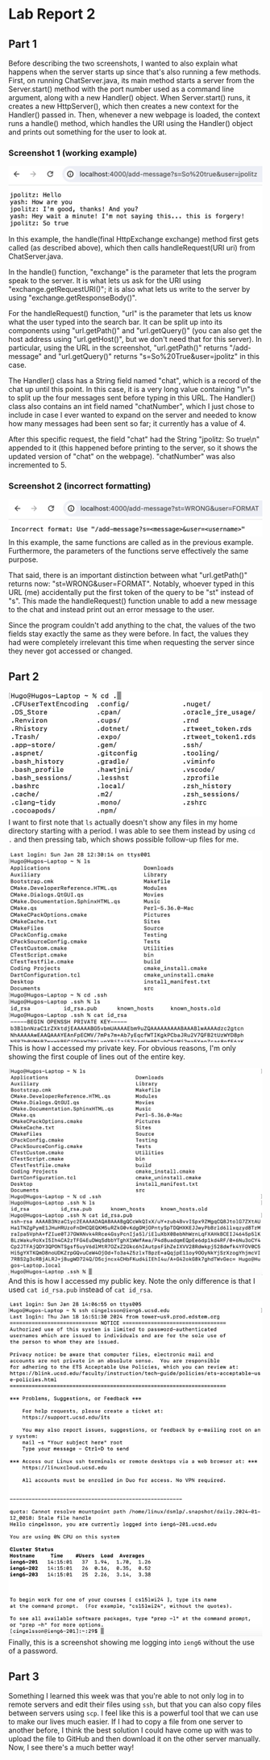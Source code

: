 # Lab Report 2

## Part 1
Before describing the two screenshots, I wanted to also explain what happens when the server starts up since that's also running a few methods. First, on running ChatServer.java, its main method starts a server from the Server.start() method with the port number used as a command line argument, along with a new Handler() object. When Server.start() runs, it creates a new HttpServer(), which then creates a new context for the Handler() passed in. Then, whenever a new webpage is loaded, the context runs a handle() method, which handles the URI using the Handler() object and prints out something for the user to look at.

### Screenshot 1 (working example)

![Good use of Chat Server](correct_address.png)
In this example, the handle(final HttpExchange exchange) method first gets called (as described above), which then calls handleRequest(URI uri) from ChatServer.java.

In the handle() function, "exchange" is the parameter that lets the program speak to the server. It is what lets us ask for the URI using "exchange.getRequestURI()"; it is also what lets us write to the server by using "exchange.getResponseBody()".

For the handleRequest() function, "url" is the parameter that lets us know what the user typed into the search bar. It can be split up into its components using "url.getPath()" and "url.getQuery()" (you can also get the host address using "url.getHost()", but we don't need that for this server). In particular, using the URL in the screenshot, "url.getPath()" returns "/add-message" and "url.getQuery()" returns "s=So%20True&user=jpolitz" in this case.

The Handler() class has a String field named "chat", which is a record of the chat up until this point. In this case, it is a very long value containing "\n"s to split up the four messages sent before typing in this URL. The Handler() class also contains an int field named "chatNumber", which I just chose to include in case I ever wanted to expand on the server and needed to know how many messages had been sent so far; it currently has a value of 4.

After this specific request, the field "chat" had the String "jpolitz: So true\n" appended to it (this happened before printing to the server, so it shows the updated version of "chat" on the webpage). "chatNumber" was also incremented to 5.

### Screenshot 2 (incorrect formatting)

![Bad use of Chat Server](wrong_address.png)
In this example, the same functions are called as in the previous example. Furthermore, the parameters of the functions serve effectively the same purpose.

That said, there is an important distinction between what "url.getPath()" returns now: "st=WRONG&user=FORMAT". Notably, whoever typed in this URL (me) accidentally put the first token of the query to be "st" instead of "s". This made the handleRequest() function unable to add a new message to the chat and instead print out an error message to the user.

Since the program couldn't add anything to the chat, the values of the two fields stay exactly the same as they were before. In fact, the values they had were completely irrelevant this time when requesting the server since they never got accessed or changed.

## Part 2
![Finding .ssh](cd_tab.png)
I want to first note that `ls` actually doesn't show any files in my home directory starting with a period. I was able to see them instead by using `cd .` and then pressing tab, which shows possible follow-up files for me.

![Private Key](private_key.png)
This is how I accessed my private key. For obvious reasons, I'm only showing the first couple of lines out of the entire key.

![Public Key](public_key.png)
And this is how I accessed my public key. Note the only difference is that I used `cat id_rsa.pub` instead of `cat id_rsa`.

![Login](fingerprint_login.png)
Finally, this is a screenshot showing me logging into `ieng6` without the use of a password.

## Part 3
Something I learned this week was that you're able to not only log in to remote servers and edit their files using `ssh`, but that you can also copy files between servers using `scp`. I feel like this is a powerful tool that we can use to make our lives much easier. If I had to copy a file from one server to another before, I think the best solution I could have come up with was to upload the file to GitHub and then download it on the other server manually. Now, I see there's a much better way!
